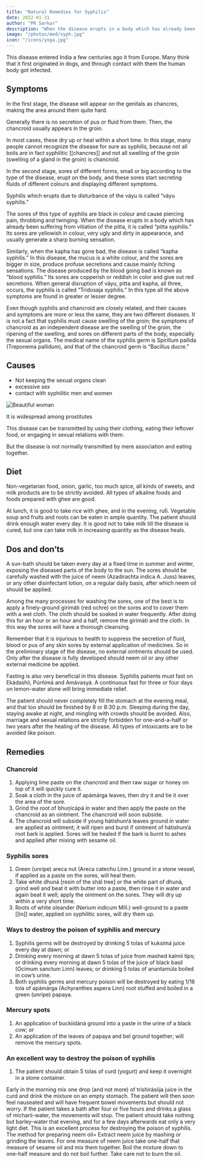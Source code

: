```yaml
---
title: "Natural Remedies for Syphilis"
date: 2022-01-31
author: "PR Sarkar"
description: "When the disease erupts in a body which has already been suffering from vitiation of the pitta, it is called 'pitta syphilis'. Its sores are yellowish in colour, very ugly and dirty in appearance, and usually generate a sharp burning sensation"
image: "/photos/med/syph.jpg"
icon: "/icons/yoga.jpg"
---
```





This disease entered India a few centuries ago it from Europe. Many think that it first originated in dogs, and through contact with them the human body got infected.


## Symptoms

In the first stage, the disease will appear on the genitals as chancres, making the area around them quite hard. 

Generally there is no secretion of pus or fluid from them. Then, the chancroid usually appears in the groin. 

In most cases, these dry up or heal within a short time. In this stage, many people cannot recognize the disease for sure as syphilis, because not all boils are in fact syphilitic [[chancres]] and not all swelling of the groin (swelling of a gland in the groin) is chancroid.

In the second stage, sores of different forms, small or big according to the type of the disease, erupt on the body, and these sores start secreting fluids of different colours and displaying different symptoms. 

Syphilis which erupts due to disturbance of the váyu is called “váyu syphilis.” 

The sores of this type of syphilis are black in colour and cause piercing pain, throbbing and twinging. When the disease erupts in a body which has already been suffering from vitiation of the pitta, it is called “pitta syphilis.” Its sores are yellowish in colour, very ugly and dirty in appearance, and usually generate a sharp burning sensation. 

Similarly, when the kapha has gone bad, the disease is called “kapha syphilis.” In this disease, the mucus is a white colour, and the sores are bigger in size, produce profuse secretions and cause mainly itching sensations. The disease produced by the blood going bad is known as “blood syphilis.” Its sores are copperish or reddish in color and give out red secretions. When general disruption of váyu, pitta and kapha, all three, occurs, the syphilis is called “Tridosaja syphilis.” In this type all the above symptoms are found in greater or lesser degree.

Even though syphilis and chancroid are closely related, and their causes and symptoms are more or less the same, they are two different diseases. It is not a fact that syphilis must cause swelling of the groin; the symptoms of chancroid as an independent disease are the swelling of the groin, the ripening of the swelling, and sores on different parts of the body, especially the sexual organs. The medical name of the syphilis germ is Spirillum pallida (Treponema pallidum), and that of the chancroid germ is “Bacillus ducre.”

## Causes

- Not keeping the sexual organs clean
- excessive sex
- contact with syphilitic men and women

![Beautiful woman](/photos/med/syph.jpg)

It is widespread among prostitutes <!--  due to their promiscuous sexual activities, and from them healthy men get the infection. So it may generally be judged that syphilis has an inseparable relationship with bad character. -->

This disease can be transmitted by using their clothing, eating their leftover food, or engaging in sexual relations with them.

But the disease is not normally transmitted by mere association and eating together.

<!-- ## Treatment

Morning – Utkśepa Mudrá, Mayúrásana, Padahastásana, Násápána and Shiitaliikumbhaka
Evening – Sarváuṋgásana, Matsyamudrá, Naokásana, Utkat́a Pashcimottánásana and Agnisára Mudrá. -->

## Diet

Non-vegetarian food, onion, garlic, too much spice, all kinds of sweets, and milk products are to be strictly avoided. All types of alkaline foods and foods prepared with ghee are good. 

At lunch, it is good to take rice with ghee, and in the evening, rut́i. Vegetable soup and fruits and roots can be eaten in ample quantity. The patient should drink enough water every day. It is good not to take milk till the disease is cured, but one can take milk in increasing quantity as the disease heals.

## Dos and don’ts

A sun-bath should be taken every day at a fixed time in summer and winter, exposing the diseased parts of the body to the sun. The sores should be carefully washed with the juice of neem (Azadirachta indica A. Juss) leaves, or any other disinfectant lotion, on a regular daily basis, after which neem oil should be applied. 

Among the many processes for washing the sores, one of the best is to apply a finely-ground girimáti (red ochre) on the sores and to cover them with a wet cloth. The cloth should be soaked in water frequently. After doing this for an hour or an hour and a half, remove the girimáti and the cloth. In this way the sores will have a thorough cleansing.

Remember that it is injurious to health to suppress the secretion of fluid, blood or pus of any skin sores by external application of medicines. So in the preliminary stage of the disease, no external ointments should be used. Only after the disease is fully developed should neem oil or any other external medicine be applied.

Fasting is also very beneficial in this disease. Syphilis patients must fast on Ekádashii, Púrńimá and Amávasyá. A continuous fast for three or four days on lemon-water alone will bring immediate relief.

The patient should never completely fill the stomach at the evening meal, and that too should be finished by 8 or 8:30 p.m. Sleeping during the day, staying awake at night, and mingling with crowds should be avoided. Also, marriage and sexual relations are strictly forbidden for one-and-a-half or two years after the healing of the disease. All types of intoxicants are to be avoided like poison.


## Remedies

### Chancroid

1. Applying lime paste on the chancroid and then raw sugar or honey on top of it will quickly cure it.
2. Soak a cloth in the juice of apámárga leaves, then dry it and tie it over the area of the sore.
3. Grind the root of bhuṋicápá in water and then apply the paste on the chancroid as an ointment. The chancroid will soon subside.
4. The chancroid will subside if young hátishunŕá leaves ground in water are applied as ointment; it will ripen and burst if ointment of hátishunŕá root bark is applied. Sores will be healed if the bark is burnt to ashes and applied after mixing with sesame oil.

### Syphilis sores

1. Green (unripe) areca nut (Areca catechu Linn.) ground in a stone vessel, if applied as a paste on the sores, will heal them.
2. Take white dhuná [resin of the shál tree] or the white part of dhuná, grind well and beat it with butter into a paste, then rinse it in water and again beat it well; apply the ointment on the sores. They will dry up within a very short time.
3. Roots of white oleander (Nerium indicum Mill.) well-ground to a paste [[in]] water, applied on syphilitic sores, will dry them up.

### Ways to destroy the poison of syphilis and mercury

1. Syphilis germs will be destroyed by drinking 5 tolas of kuksimá juice every day at dawn; or
2. Drinking every morning at dawn 5 tolas of juice from mashed kalmii tips; or drinking every morning at dawn 5 tolas of the juice of black basil (Ocimum sanctum Linn) leaves; or drinking 5 tolas of anantamúla boiled in cow’s urine.
3. Both syphilis germs and mercury poison will be destroyed by eating 1/16 tola of apámárga (Achyranthes aspera Linn) root stuffed and boiled in a green (unripe) papaya.

### Mercury spots

1. An application of buckiidáná ground into a paste in the urine of a black cow; or
2. An application of the leaves of papaya and bel ground together; will remove the mercury spots.


### An excellent way to destroy the poison of syphilis

1. The patient should obtain 5 tolas of curd (yogurt) and keep it overnight in a stone container. 

Early in the morning mix one drop (and not more) of trishirásiija juice in the curd and drink the mixture on an empty stomach. The patient will then soon feel nauseated and will have frequent bowel movements but should not worry. If the patient takes a bath after four or five hours and drinks a glass of micharii-water, the movements will stop. The patient should take nothing but barley-water that evening, and for a few days afterwards eat only a very light diet. This is an excellent process for destroying the poison of syphilis.
The method for preparing neem oil= Extract neem juice by mashing or grinding the leaves. For one measure of neem juice take one-half that measure of sesame oil and mix them together. Boil the mixture down to one-half measure and do not boil further. Take care not to burn the oil.

